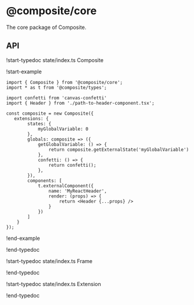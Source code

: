 # @composite/core

The core package of Composite. 

## API

!start-typedoc state/index.ts Composite

!start-example

```tsx
import { Composite } from '@composite/core';
import * as t from '@composite/types';

import confetti from 'canvas-confetti'
import { Header } from './path-to-header-component.tsx';

const composite = new Composite({
   extensions: {
        states: {
            myGlobalVariable: 0
        },
        globals: composite => ({
            getGlobalVariable: () => {
                return composite.getExternalState('myGlobalVariable')
            },
            confetti: () => {
                return confetti();
            },
        }),
        components: [
            t.externalComponent({
                name: 'MyReactHeader',
                render: (props) => {
                    return <Header {...props} />
                }
            })
        ]
    } 
});
```

!end-example

!end-typedoc

!start-typedoc state/index.ts Frame

!end-typedoc

!start-typedoc state/index.ts Extension

!end-typedoc

